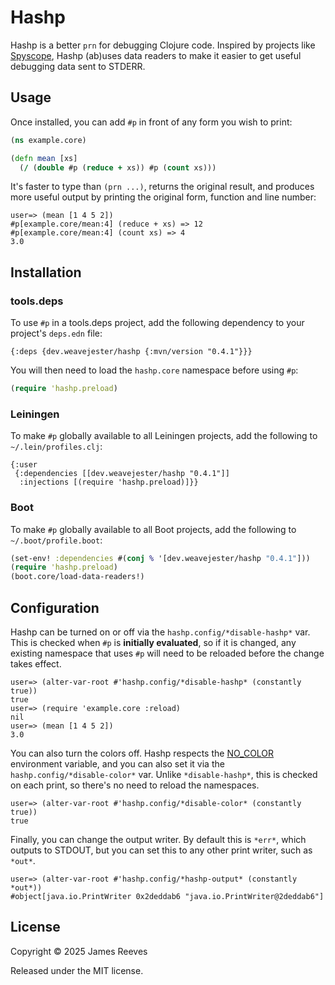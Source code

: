 # Hashp

Hashp is a better `prn` for debugging Clojure code. Inspired by
projects like [Spyscope][], Hashp (ab)uses data readers to make it
easier to get useful debugging data sent to STDERR.

[spyscope]: https://github.com/dgrnbrg/spyscope

## Usage

Once installed, you can add `#p` in front of any form you wish to
print:

```clojure
(ns example.core)

(defn mean [xs]
  (/ (double #p (reduce + xs)) #p (count xs)))
```

It's faster to type than `(prn ...)`, returns the original result, and
produces more useful output by printing the original form, function
and line number:

```
user=> (mean [1 4 5 2])
#p[example.core/mean:4] (reduce + xs) => 12
#p[example.core/mean:4] (count xs) => 4
3.0
```

## Installation

### tools.deps

To use `#p` in a tools.deps project, add the following dependency to
your project's `deps.edn` file:

```edn
{:deps {dev.weavejester/hashp {:mvn/version "0.4.1"}}}
```

You will then need to load the `hashp.core` namespace before using `#p`:

```clojure
(require 'hashp.preload)
```

### Leiningen

To make `#p` globally available to all Leiningen projects, add the
following to `~/.lein/profiles.clj`:

```edn
{:user
 {:dependencies [[dev.weavejester/hashp "0.4.1"]]
  :injections [(require 'hashp.preload)]}}
```

### Boot

To make `#p` globally available to all Boot projects, add the following
to `~/.boot/profile.boot`:

```clojure
(set-env! :dependencies #(conj % '[dev.weavejester/hashp "0.4.1"]))
(require 'hashp.preload)
(boot.core/load-data-readers!)
```

## Configuration

Hashp can be turned on or off via the `hashp.config/*disable-hashp*`
var. This is checked when `#p` is **initially evaluated**, so if it is
changed, any existing namespace that uses `#p` will need to be reloaded
before the change takes effect.

```
user=> (alter-var-root #'hashp.config/*disable-hashp* (constantly true))
true
user=> (require 'example.core :reload)
nil
user=> (mean [1 4 5 2])
3.0
```

You can also turn the colors off. Hashp respects the [NO_COLOR][]
environment variable, and you can also set it via the
`hashp.config/*disable-color*` var. Unlike `*disable-hashp*`, this is
checked on each print, so there's no need to reload the namespaces.

```
user=> (alter-var-root #'hashp.config/*disable-color* (constantly true))
true
```

Finally, you can change the output writer. By default this is `*err*`,
which outputs to STDOUT, but you can set this to any other print writer,
such as `*out*`.

```
user=> (alter-var-root #'hashp.config/*hashp-output* (constantly *out*))
#object[java.io.PrintWriter 0x2deddab6 "java.io.PrintWriter@2deddab6"]
```

[no_color]: https://no-color.org/

## License

Copyright © 2025 James Reeves

Released under the MIT license.
